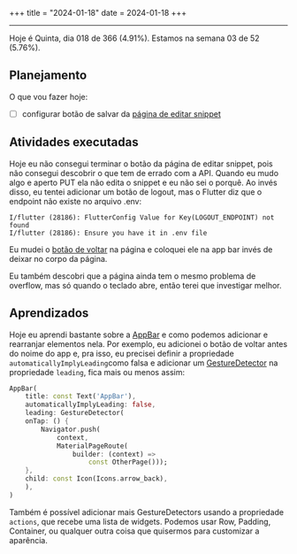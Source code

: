 +++
title = "2024-01-18"
date = 2024-01-18
+++

---

Hoje é Quinta, dia 018 de 366 (4.91%). Estamos na semana 03 de 52 (5.76%).

## Planejamento

O que vou fazer hoje:

- [ ] configurar botão de salvar da [página de editar snippet](https://github.com/OmnicodeSolutions/luisa_drf_flutter_client/blob/main/lib/edit_snippet.dart)

## Atividades executadas

Hoje eu não consegui terminar o botão da página de editar snippet, pois não consegui descobrir o que tem de errado com a API. Quando eu mudo algo e aperto PUT ela não edita o snippet e eu não sei o porquê. Ao invés disso, eu tentei adicionar um botão de logout, mas o Flutter diz que o endpoint não existe no arquivo .env:

```shell
I/flutter (28186): FlutterConfig Value for Key(LOGOUT_ENDPOINT) not found
I/flutter (28186): Ensure you have it in .env file
```

Eu mudei o [botão de voltar](https://github.com/OmnicodeSolutions/luisa_drf_flutter_client/blob/a9cdc90bc3dce679613fb526ee0492d48b56392a/lib/edit_snippet.dart#L47C11-L55C15) na página e coloquei ele na app bar invés de deixar no corpo da página.

Eu também descobri que a página ainda tem o mesmo problema de overflow, mas só quando o teclado abre, então terei que investigar melhor.

## Aprendizados

Hoje eu aprendi bastante sobre a [AppBar](https://api.flutter.dev/flutter/material/AppBar-class.html) e como podemos adicionar e rearranjar elementos nela. Por exemplo, eu adicionei o botão de voltar antes do noime do app e, pra isso, eu precisei definir a propriedade `automaticallyImplyLeading`como falsa e adicionar um [GestureDetector](https://api.flutter.dev/flutter/widgets/GestureDetector-class.html) na propriedade `leading`, fica mais ou menos assim:

```dart
AppBar(
    title: const Text('AppBar'),
    automaticallyImplyLeading: false,
    leading: GestureDetector(
    onTap: () {
        Navigator.push(
            context,
            MaterialPageRoute(
                builder: (context) =>
                    const OtherPage()));
    },
    child: const Icon(Icons.arrow_back),
    ),
)
```

Também é possível adicionar mais GestureDetectors usando a propriedade `actions`, que recebe uma lista de widgets. Podemos usar Row, Padding, Container, ou qualquer outra coisa que quisermos para customizar a aparência.

